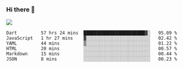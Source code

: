 ### Hi there 👋

<!--
**guozhigq/guozhigq** is a ✨ _special_ ✨ repository because its `README.md` (this file) appears on your GitHub profile.

Here are some ideas to get you started:

- 🔭 I’m currently working on ...
- 🌱 I’m currently learning ...
- 👯 I’m looking to collaborate on ...
- 🤔 I’m looking for help with ...
- 💬 Ask me about ...
- 📫 How to reach me: ...
- 😄 Pronouns: ...
- ⚡ Fun fact: ...
-->
![](https://github-readme-stats.vercel.app/api?username=guozhigq&show_icons=true)
<!--START_SECTION:waka-->

```text
Dart         57 hrs 24 mins  ███████████████████████▓░   95.09 %
JavaScript   1 hr 27 mins    ▓░░░░░░░░░░░░░░░░░░░░░░░░   02.42 %
YAML         44 mins         ▒░░░░░░░░░░░░░░░░░░░░░░░░   01.22 %
HTML         20 mins         ░░░░░░░░░░░░░░░░░░░░░░░░░   00.57 %
Markdown     15 mins         ░░░░░░░░░░░░░░░░░░░░░░░░░   00.44 %
JSON         8 mins          ░░░░░░░░░░░░░░░░░░░░░░░░░   00.23 %
```

<!--END_SECTION:waka-->
